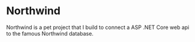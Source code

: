 # Northwind
Northwind is a pet project that I build to connect a ASP .NET Core web api to the famous Northwind database.
